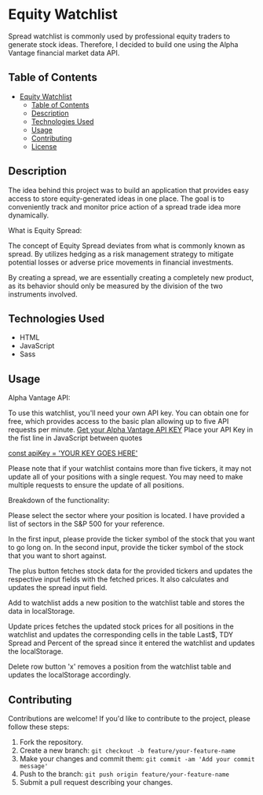 # Equity Watchlist

Spread watchlist is commonly used by professional equity traders to generate stock ideas.
Therefore, I decided to build one using the Alpha Vantage financial market data API.

## Table of Contents

- [Equity Watchlist](#equity-watchlist)
  - [Table of Contents](#table-of-contents)
  - [Description](#description)
  - [Technologies Used](#technologies-used)
  - [Usage](#usage)
  - [Contributing](#contributing)
  - [License](#license)

## Description

The idea behind this project was to build an application that provides easy access to store equity-generated ideas in one place.
The goal is to conveniently track and monitor price action of a spread trade idea more dynamically.

What is Equity Spread:

 The concept of Equity Spread deviates from what is commonly known as spread.
 By utilizes hedging as a risk management strategy to mitigate potential losses or adverse price movements in financial investments.

  By creating a spread, we are essentially creating a completely new product, as its behavior should only be measured by the division of the two instruments involved.

## Technologies Used

- HTML
- JavaScript
- Sass

## Usage

Alpha Vantage API:

To use this watchlist, you'll need your own API key. You can obtain one for free, which provides access to the basic plan allowing up to five API requests per minute.
[Get your Alpha Vantage API KEY](https://www.alphavantage.co/support/#api-key)
Place your API Key in the fist line in JavaScript between quotes

[const apiKey = 'YOUR KEY GOES HERE'](\src\js\script.js)

Please note that if your watchlist contains more than five tickers, it may not update all of your positions with a single request. You may need to make multiple requests to ensure the update of all positions.

Breakdown of the functionality:

Please select the sector where your position is located. I have provided a list of sectors in the S&P 500 for your reference.

In the first input, please provide the ticker symbol of the stock that you want to go long on.
In the second input, provide the ticker symbol of the stock that you want to short against.

The plus button fetches stock data for the provided tickers and updates the respective input fields with the fetched prices.
It also calculates and updates the spread input field.

Add to watchlist adds a new position to the watchlist table and stores the data in localStorage.

Update prices fetches the updated stock prices for all positions in the watchlist and updates the corresponding cells in the table Last$, TDY Spread and Percent of the spread since it entered the watchlist and updates the localStorage.

Delete row button 'x'  removes a position from the watchlist table and updates the localStorage accordingly.

## Contributing

Contributions are welcome! If you'd like to contribute to the project, please follow these steps:

1. Fork the repository.
2. Create a new branch: `git checkout -b feature/your-feature-name`
3. Make your changes and commit them: `git commit -am 'Add your commit message'`
4. Push to the branch: `git push origin feature/your-feature-name`
5. Submit a pull request describing your changes.

